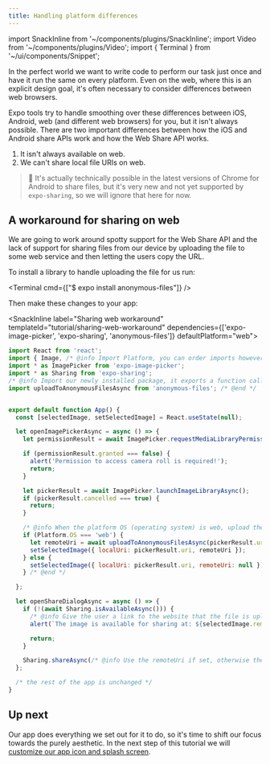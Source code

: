 ```yaml
---
title: Handling platform differences
---
```


import SnackInline from '~/components/plugins/SnackInline';
import Video from '~/components/plugins/Video';
import { Terminal } from '~/ui/components/Snippet';

In the perfect world we want to write code to perform our task just once and have it run the same on every platform. Even on the web, where this is an explicit design goal, it's often necessary to consider differences between web browsers.

Expo tools try to handle smoothing over these differences between iOS, Android, web (and different web browsers) for you, but it isn't always possible. There are two important differences between how the iOS and Android share APIs work and how the Web Share API works.

1. It isn't always available on web.
2. We can't share local file URIs on web.

> 🤥 It's actually technically possible in the latest versions of Chrome for Android to share files, but it's very new and not yet supported by `expo-sharing`, so we will ignore that here for now.

## A workaround for sharing on web

We are going to work around spotty support for the Web Share API and the lack of support for sharing files from our device by uploading the file to some web service and then letting the users copy the URL. 

To install a library to handle uploading the file for us run:

<Terminal cmd={["$ expo install anonymous-files"]} />

Then make these changes to your app:

<SnackInline label="Sharing web workaround" templateId="tutorial/sharing-web-workaround" dependencies={['expo-image-picker', 'expo-sharing', 'anonymous-files']} defaultPlatform="web">

<!-- prettier-ignore -->
```js
import React from 'react';
import { Image, /* @info Import Platform, you can order imports however you like, here we did it alphabetically. */Platform,/* @end */ StyleSheet, Text, TouchableOpacity, View } from 'react-native';
import * as ImagePicker from 'expo-image-picker';
import * as Sharing from 'expo-sharing';
/* @info Import our newly installed package, it exports a function called uploadToAnonymousFilesAsync */
import uploadToAnonymousFilesAsync from 'anonymous-files'; /* @end */


export default function App() {
  const [selectedImage, setSelectedImage] = React.useState(null);

  let openImagePickerAsync = async () => {
    let permissionResult = await ImagePicker.requestMediaLibraryPermissionsAsync();

    if (permissionResult.granted === false) {
      alert('Permission to access camera roll is required!');
      return;
    }

    let pickerResult = await ImagePicker.launchImageLibraryAsync();
    if (pickerResult.cancelled === true) {
      return;
    }

    /* @info When the platform OS (operating system) is web, upload the file and set the remoteUri */
    if (Platform.OS === 'web') {
      let remoteUri = await uploadToAnonymousFilesAsync(pickerResult.uri);
      setSelectedImage({ localUri: pickerResult.uri, remoteUri });
    } else {
      setSelectedImage({ localUri: pickerResult.uri, remoteUri: null });
    } /* @end */

  };

  let openShareDialogAsync = async () => {
    if (!(await Sharing.isAvailableAsync())) {
      /* @info Give the user a link to the website that the file is uploaded to */
      alert(`The image is available for sharing at: ${selectedImage.remoteUri}`);/* @end */

      return;
    }

    Sharing.shareAsync(/* @info Use the remoteUri if set, otherwise the localUri */selectedImage.remoteUri || selectedImage.localUri/* @end */);
  };

  /* the rest of the app is unchanged */
}
```

</SnackInline>

## Up next

Our app does everything we set out for it to do, so it's time to shift our focus towards the purely aesthetic. In the next step of this tutorial we will [customize our app icon and splash screen](../tutorial/configuration.md).
